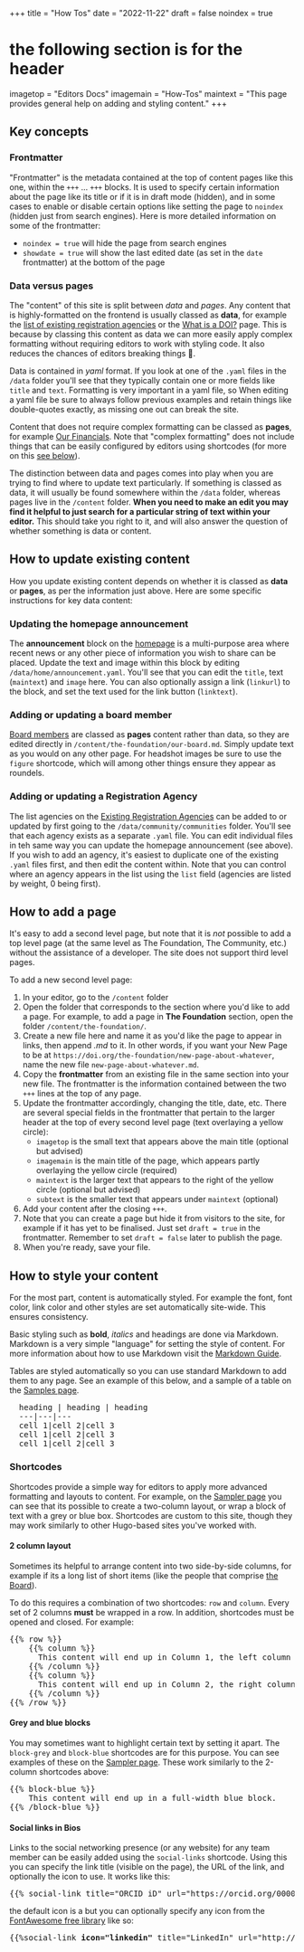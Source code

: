 +++
title = "How Tos"
date = "2022-11-22"
draft = false
noindex = true
# the following section is for the header
imagetop = "Editors Docs"
imagemain = "How-Tos"
maintext = "This page provides general help on adding and styling content."
+++

## Key concepts

### Frontmatter
"Frontmatter" is the metadata contained at the top of content pages like this one, within the `+++` ... `+++` blocks. It is used to specify certain information about the page like its title or if it is in draft mode (hidden), and in some cases to enable or disable certain options like setting the page to `noindex` (hidden just from search engines). Here is more detailed information on some of the frontmatter:

* `noindex = true` will hide the page from search engines
* `showdate = true` will show the last edited date (as set in the `date` frontmatter) at the bottom of the page

### Data versus pages
The "content" of this site is split between *data* and *pages*. Any content that is highly-formatted on the frontend is usually classed as **data**, for example the [list of existing registration agencies](http://localhost:1313/the-community/existing-registration-agencies/) or the [What is a DOI?](/the-identifier/what-is-a-doi/) page. This is because by classing this content as data we can more easily apply complex formatting without requiring editors to work with styling code. It also reduces the chances of editors breaking things 🙂. 

Data is contained in *yaml* format. If you look at one of the `.yaml` files in the `/data` folder you'll see that they typically contain one or more fields like `title` and `text`. Formatting is very important in a yaml file, so When editing a yaml file be sure to always follow previous examples and retain things like double-quotes exactly, as missing one out can break the site. 

Content that does not require complex formatting can be classed as **pages**, for example [Our Financials](/the-foundation/our-financials).  Note that "complex formatting" does not include things that can be easily configured by editors using shortcodes (for more on this [see below](#shortcodes)).

The distinction between data and pages comes into play when you are trying to find where to update text particularly. If something is classed as data, it will usually be found somewhere within the `/data` folder, whereas pages live in the `/content` folder. **When you need to make an edit you may find it helpful to just search for a particular string of text within your editor.** This should take you right to it, and will also answer the question of whether something is data or content. 

## How to update existing content
How you update existing content depends on whether it is classed as **data** or **pages**, as per the information just above. Here are some specific instructions for key data content: 

### Updating the homepage announcement
The **announcement** block on the [homepage](/) is a multi-purpose area where recent news or any other piece of information you wish to share can be placed. Update the text and image within this block by editing `/data/home/announcement.yaml`. You'll see that you can edit the `title`, text (`maintext`) and `image` here. You can also optionally assign a link (`linkurl`) to the block, and set the text used for the link button (`linktext`).

### Adding or updating a board member
[Board members](/the-foundation/our-board) are classed as **pages** content rather than data, so they are edited directly in `/content/the-foundation/our-board.md`. Simply update text as you would on any other page. For headshot images be sure to use the `figure` shortcode, which will among other things ensure they appear as roundels. 


### Adding or updating a Registration Agency
The list agencies on the [Existing Registration Agencies](/the-community/existing-registration-agencies) can be added to or updated by first going to the `/data/community/communities` folder. You'll see that each agency exists as a separate `.yaml` file. You can edit individual files in teh same way you can update the homepage announcement (see above). If you wish to add an agency, it's easiest to duplicate one of the existing `.yaml` files first, and then edit the content within. Note that you can control where an agency appears in the list using the `list` field (agencies are listed by weight, 0 being first).


## How to add a page
It's easy to add a second level page, but note that it is *not* possible to add a top level page (at the same level as The Foundation, The Community, etc.) without the assistance of a developer. The site does not support third level pages. 

To add a new second level page:

1. In your editor, go to the `/content` folder
2. Open the folder that corresponds to the section where you'd like to add a page. For example, to add a page in **The Foundation** section, open the folder `/content/the-foundation/`.
3. Create a new file here and name it as you'd like the page to appear in links, then append *.md* to it. In other words, if you want your New Page to be at `https://doi.org/the-foundation/new-page-about-whatever`, name the new file `new-page-about-whatever.md`.
4. Copy the **frontmatter** from an existing file in the same section into your new file. The frontmatter is the information contained between the two `+++` lines at the top of any page. 
5. Update the frontmatter accordingly, changing the title, date, etc. There are several special fields in the frontmatter that pertain to the larger header at the top of every second level page (text overlaying a yellow circle):
  	- `imagetop` is the small text that appears above the main title (optional but advised)
  	- `imagemain` is the main title of the page, which appears partly overlaying the yellow circle (required)
  	- `maintext` is the larger text that appears to the right of the yellow circle (optional but advised)
  	- `subtext` is the smaller text that appears under `maintext` (optional)
6. Add your content after the closing `+++`.
7. Note that you can create a page but hide it from visitors to the site, for example if it has yet to be finalised. Just set `draft = true` in the frontmatter. Remember to set `draft = false` later to publish the page. 
8. When you're ready, save your file. 

## How to style your content
For the most part, content is automatically styled. For example the font, font color, link color and other styles are set automatically site-wide. This ensures consistency. 

Basic styling such as **bold**, *italics* and headings are done via Markdown. Markdown is a very simple "language" for setting the style of content. For more information about how to use Markdown visit the [Markdown Guide](https://www.markdownguide.org/basic-syntax/).

Tables are styled automatically so you can use standard Markdown to add them to any page. See an example of this below, and a sample of a table on the [Samples page](/sampler).

<pre>
  heading | heading | heading
  ---|---|---
  cell 1|cell 2|cell 3
  cell 1|cell 2|cell 3
  cell 1|cell 2|cell 3
</pre>


### Shortcodes
Shortcodes provide a simple way for editors to apply more advanced formatting and layouts to content. For example, on the [Sampler page](/sampler#two-column-layout) you can see that its possible to create a two-column layout, or wrap a block of text with a grey or blue box. Shortcodes are custom to this site, though they may work similarly to other Hugo-based sites you've worked with. 

#### 2 column layout
Sometimes its helpful to arrange content into two side-by-side columns, for example if its a long list of short items (like the people that comprise [the Board](/the-foundation/our-board)).

To do this requires a combination of two shortcodes: `row` and `column`. Every set of 2 columns **must** be wrapped in a row. In addition, shortcodes must be opened and closed. For example:

<pre>
&#123;&#123;% row %&#125;&#125;
    &#123;&#123;% column %&#125;&#125;
      This content will end up in Column 1, the left column of two. You can format this like any other part of the page.
    &#123;&#123;% /column %&#125;&#125;
    &#123;&#123;% column %&#125;&#125;
	  This content will end up in Column 2, the right column of two. You can format this like any other part of the page.
    &#123;&#123;% /column %&#125;&#125;
&#123;&#123;% /row %&#125;&#125;  
</pre>

#### Grey and blue blocks
You may sometimes want to highlight certain text by setting it apart. The `block-grey` and `block-blue` shortcodes are for this purpose. You can see examples of these on the [Sampler page](/sampler#highlight-blocks). These work similarly to the 2-column shortcodes above:

<pre>
&#123;&#123;% block-blue %&#125;&#125;
    This content will end up in a full-width blue block. 
&#123;&#123;% /block-blue %&#125;&#125;  
</pre>


#### Social links in Bios
Links to the social networking presence (or any website) for any team member can be easily added using the `social-links` shortcode. Using this you can specify the link title (visible on the page), the URL of the link, and optionally the icon to use. It works like this:

<pre>
&#123;&#123;% social-link title="ORCID iD" url="https://orcid.org/0000-0001-9551-9662" %&#125;&#125;  
</pre>


the default icon is a <i class="fa fa-link"></i> but you can optionally specify any icon from the [FontAwesome free library](https://fontawesome.com/search?o=r&m=free) like so: 

<pre>
&#123;&#123;%social-link <strong>icon="linkedin"</strong> title="LinkedIn" url="http://www.linkedin.com/in/jonathanmtclark"%&#125;&#125;  
</pre>
